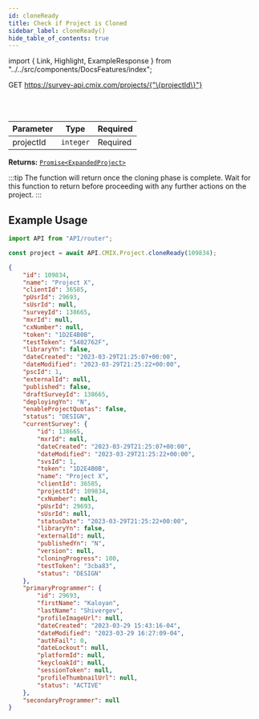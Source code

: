 ```yaml
---
id: cloneReady
title: Check if Project is Cloned
sidebar_label: cloneReady()
hide_table_of_contents: true
---
```


import { Link, Highlight, ExampleResponse } from "../../src/components/DocsFeatures/index";

<Highlight color="#61AFFE">GET</Highlight> https://survey-api.cmix.com/projects/{"\{projectId\}"}

<br />
<br />

| Parameter | Type      | Required                                        |
| --------- | --------- | ----------------------------------------------- |
| projectId | `integer` | <Highlight color="#F93E3E">Required</Highlight> |

**Returns:** [<Link>`Promise<ExpandedProject>`</Link>](/docs/properties#expanded-project)  

:::tip
The function will return once the cloning phase is complete. Wait for this function to return before proceeding with any further actions on the project.
:::

## Example Usage

```js
import API from "API/router";

const project = await API.CMIX.Project.cloneReady(109834);
```

<ExampleResponse> 

```json
{
	"id": 109834,
	"name": "Project X",
	"clientId": 36585,
	"pUsrId": 29693,
	"sUsrId": null,
	"surveyId": 138665,
	"mxrId": null,
	"cxNumber": null,
	"token": "1D2E4B0B",
	"testToken": "5402762F",
	"libraryYn": false,
	"dateCreated": "2023-03-29T21:25:07+00:00",
	"dateModified": "2023-03-29T21:25:22+00:00",
	"pscId": 1,
	"externalId": null,
	"published": false,
	"draftSurveyId": 138665,
	"deployingYn": "N",
	"enableProjectQuotas": false,
	"status": "DESIGN",
	"currentSurvey": {
		"id": 138665,
		"mxrId": null,
		"dateCreated": "2023-03-29T21:25:07+00:00",
		"dateModified": "2023-03-29T21:25:22+00:00",
		"svsId": 1,
		"token": "1D2E4B0B",
		"name": "Project X",
		"clientId": 36585,
		"projectId": 109834,
		"cxNumber": null,
		"pUsrId": 29693,
		"sUsrId": null,
		"statusDate": "2023-03-29T21:25:22+00:00",
		"libraryYn": false,
		"externalId": null,
		"publishedYn": "N",
		"version": null,
		"cloningProgress": 100,
		"testToken": "3cba83",
		"status": "DESIGN"
	},
	"primaryProgrammer": {
		"id": 29693,
		"firstName": "Kaloyan",
		"lastName": "Shivergev",
		"profileImageUrl": null,
		"dateCreated": "2023-03-29 15:43:16-04",
		"dateModified": "2023-03-29 16:27:09-04",
		"authFail": 0,
		"dateLockout": null,
		"platformId": null,
		"keycloakId": null,
		"sessionToken": null,
		"profileThumbnailUrl": null,
		"status": "ACTIVE"
	},
	"secondaryProgrammer": null
}
```
</ExampleResponse>